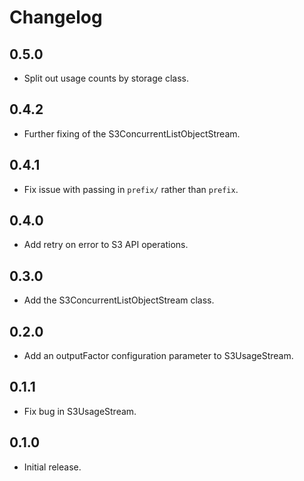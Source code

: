 # Changelog

## 0.5.0

  * Split out usage counts by storage class.

## 0.4.2

  * Further fixing of the S3ConcurrentListObjectStream.

## 0.4.1

  * Fix issue with passing in `prefix/` rather than `prefix`.

## 0.4.0

  * Add retry on error to S3 API operations.

## 0.3.0

  * Add the S3ConcurrentListObjectStream class.

## 0.2.0

  * Add an outputFactor configuration parameter to S3UsageStream.

## 0.1.1

  * Fix bug in S3UsageStream.

## 0.1.0

  * Initial release.
